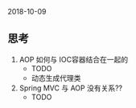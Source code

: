 2018-10-09

## 思考
1. AOP 如何与 IOC容器结合在一起的
    - TODO
    - 动态生成代理类
2. Spring MVC 与 AOP 没有关系??
    - TODO